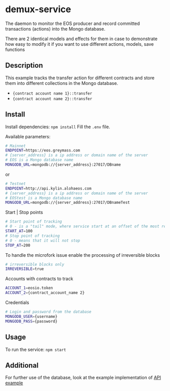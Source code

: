 # demux-service
The daemon to monitor the EOS producer and record committed transactions (actions) into the Mongo database.

There are 2 identical models and effects for them in case to demonstrate how easy to modify it if you want to use different actions, models, save functions

## Description
This example tracks the transfer action for different contracts and store them into different collections in the Mongo database.
* `{contract account name 1}::transfer`
* `{contract account name 2}::transfer`
## Install
Install dependencies: `npm install`
Fill the `.env` file.

Available parameters:

```bash
# Mainnet
ENDPOINT=https://eos.greymass.com
# {server_address} is a ip address or domain name of the server
# EOS is a Mongo database name
MONGODB_URL=mongodb://{server_address}:27017/DBname
```
or
```bash
# Testnet
ENDPOINT=http://api.kylin.alohaeos.com
# {server_address} is a ip address or domain name of the server
# EOStest is a Mongo database name
MONGODB_URL=mongodb://{server_address}:27017/DBnameTest
```
Start | Stop points
```bash
# Start point of tracking
# 0 - is a "tail" mode, where service start at an offset of the most recent blocks.
START_AT=100
# Stop point of tracking
# 0 - means that it will not stop
STOP_AT=200
```
To handle the microfork issue enable the processing of irreversible blocks
```bash
# irreversible blocks only
IRREVERSIBLE=true
```
Accounts with contracts to track
```bash
ACCOUNT_1=eosio.token
ACCOUNT_2={contract_account_name 2}
```
Credentials
```bash
# Login and password from the database
MONGODB_USER={username}
MONGODB_PASS={password}
```

## Usage
To run the service: `npm start`

## Additional
For further use of the database, look at the example implementation of [API example](https://github.com/4ban/EOS-demux-js-api-example)
